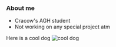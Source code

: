 <!--
**kkasj/kkasj** is a ✨ _special_ ✨ repository because its `README.md` (this file) appears on your GitHub profile.

Here are some ideas to get you started:

- 🔭 I’m currently working on ...
- 🌱 I’m currently learning ...
- 👯 I’m looking to collaborate on ...
- 🤔 I’m looking for help with ...
- 💬 Ask me about ...
- 📫 How to reach me: ...
- 😄 Pronouns: ...
- ⚡ Fun fact: ...
-->

### About me
- Cracow's AGH student
- Not working on any special project atm

Here is a cool dog
![cool dog](https://zoonews.pl/wp-content/uploads/2021/07/shiba-inu.jpg)
